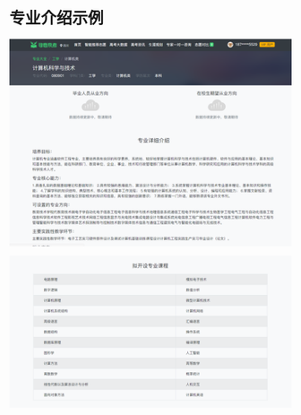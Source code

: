# 专业介绍示例

![](../.gitbook/assets/assets2fldiihpcrpao3whq1t2fldk3ufyjswapxrxrap2fldk3zpl9vacuvpkojo2ftim-jie-tu-20180530154547.png)

![](../.gitbook/assets/assets2fldiihpcrpao3whq1t2fldk2dr3hgci4svynitu2fldk2vhplklnnpk3vdir2ftim-jie-tu-20180530154838%20%281%29.png)

